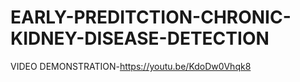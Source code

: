 # EARLY-PREDITCTION-CHRONIC-KIDNEY-DISEASE-DETECTION

VIDEO DEMONSTRATION-https://youtu.be/KdoDw0Vhqk8
